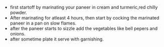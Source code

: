 - first startoff by marinating your paneer in cream and turmeric,red chilly powder. 
- After marinating for atleast 4 hours, then start by cocking the marinated paneer in a pan on slow flames. 
- after the paneer starts to sizzle add the vegetables like bell pepers and onions. 
- after sometime plate it serve with garnishing.
